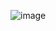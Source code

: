 ![image](https://github.com/TFM-HITESH/Deterministic-Conway/assets/92721993/0e209e84-e51c-481b-b21e-54a84224ba85)
